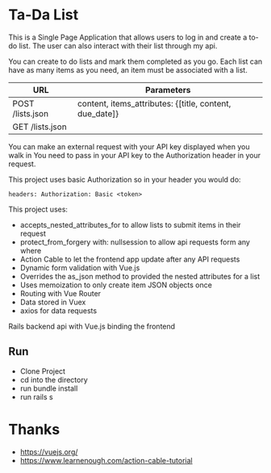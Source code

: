 # Ta-Da List


This is a Single Page Application that allows users to 
log in and create a to-do list.  The user can also interact
with their list through my api.


You can create to do lists and mark them completed as you go.
Each list can have as many items as you need, an item must be
associated with a list.


|  URL               | Parameters
| --------           | -----------                                             |
| POST   /lists.json | content, items_attributes: {[title, content, due_date]} |
| GET    /lists.json |                                                         |


You can make an external request with your API key displayed when you walk in
You need to pass in your API key to the Authorization header in your request.

This project uses basic Authorization so in your header you would do:

```
headers: Authorization: Basic <token>
```


This project uses:
* accepts_nested_attributes_for to allow lists to submit items in their request
* protect_from_forgery with: nullsession to allow api requests form any where
* Action Cable to let the frontend app update after any API requests
* Dynamic form validation with Vue.js
* Overrides the as_json method to provided the nested attributes for a list
* Uses memoization to only create item JSON objects once
* Routing with Vue Router
* Data stored in Vuex
* axios for data requests
 


Rails backend api with Vue.js binding the frontend

## Run
* Clone Project
* cd into the directory
* run bundle install
* run rails s 

# Thanks
* https://vuejs.org/ 
* https://www.learnenough.com/action-cable-tutorial
